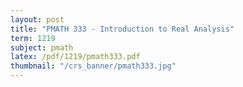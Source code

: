 ```yaml
---
layout: post
title: "PMATH 333 - Introduction to Real Analysis"
term: 1219
subject: pmath
latex: /pdf/1219/pmath333.pdf
thumbnail: "/crs_banner/pmath333.jpg"
---
```




